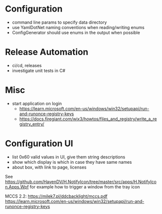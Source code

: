 Configuration
=============

- command line params to specify data directory
- use YamlDotNet naming conventions when reading/writing enums
- ConfigGenerator should use enums in the output when possible

Release Automation
==================

- ci/cd, releases
- investigate unit tests in C#

Misc
====

- start application on login
   - https://learn.microsoft.com/en-us/windows/win32/setupapi/run-and-runonce-registry-keys
   - https://docs.firegiant.com/wix3/howtos/files_and_registry/write_a_registry_entry/

Configuration UI
================

- list 0x60 valid values in UI, give them string descriptions
- show which display is which in case they have same names
- about box, with link to page, licenses

See https://github.com/HavenDV/H.NotifyIcon/tree/master/src/apps/H.NotifyIcon.Apps.Wpf for example how to trigger a window from the tray icon

MCCS 2.2: https://milek7.pl/ddcbacklight/mccs.pdf
https://learn.microsoft.com/en-us/windows/win32/setupapi/run-and-runonce-registry-keys
